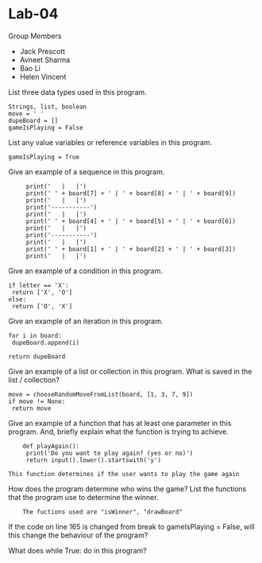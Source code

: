# Lab-04

Group Members 
- Jack Prescott 
- Avneet Sharma
- Bao Li
- Helen Vincent 

List three data types used in this program.

    Strings, list, boolean 
    move = ' '
    dupeBoard = []
    gameIsPlaying = False
    

List any value variables or reference variables in this program.

    gameIsPlaying = True

Give an example of a sequence in this program.

         print('   |   |')
         print(' ' + board[7] + ' | ' + board[8] + ' | ' + board[9])
         print('   |   |')
         print('-----------')
         print('   |   |')
         print(' ' + board[4] + ' | ' + board[5] + ' | ' + board[6])
         print('   |   |')
         print('-----------')
         print('   |   |')
         print(' ' + board[1] + ' | ' + board[2] + ' | ' + board[3])
         print('   |   |')
         
Give an example of a condition in this program.
 
    if letter == 'X':
     return ['X', 'O']
    else:
     return ['O', 'X']
  
Give an example of an iteration in this program.

    for i in board:
     dupeBoard.append(i)
     
    return dupeBoard
 
Give an example of a list or collection in this program. What is saved in the list / collection?
 
    move = chooseRandomMoveFromList(board, [1, 3, 7, 9])
    if move != None:
     return move
  
Give an example of a function that has at least one parameter in this program. And, briefly explain what the function is trying to achieve.

        def playAgain():
         print('Do you want to play again? (yes or no)')
         return input().lower().startswith('y')
         
    This function determines if the user wants to play the game again
    
How does the program determine who wins the game? List the functions that the program use to determine the winner.

        The fuctions used are "isWinner", "drawBoard"
        
If the code on line 165 is changed from break to gameIsPlaying = False, will this change the behaviour of the program?


What does while True: do in this program?

